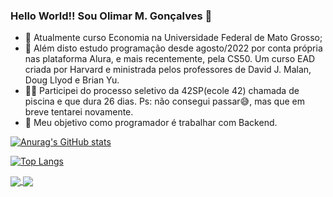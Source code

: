 ### Hello World!! Sou Olimar M. Gonçalves 👋

- 🔭 Atualmente curso Economia na Universidade Federal de Mato Grosso;
- 🌱 Além disto estudo programação desde agosto/2022 por conta própria nas plataforma Alura, e mais recentemente, pela CS50. Um curso EAD criada por Harvard e ministrada pelos professores de David J. Malan, Doug Llyod e Brian Yu.
- 🤽‍♀️ Participei do processo seletivo da 42SP(ecole 42) chamada de piscina e que dura 26 dias. Ps: não consegui passar😅, mas que em breve tentarei novamente.
- 🤔 Meu objetivo como programador é trabalhar com Backend.

[![Anurag's GitHub stats](https://github-readme-stats.vercel.app/api?username=Beethovencba&show_icons=true&theme=transparent)](https://github.com/Beethovencba/github-readme-stats)

[![Top Langs](https://github-readme-stats.vercel.app/api/top-langs/?username=Beethovencba&layout=compact)](https://github.com/Beethovencba/github-readme-stats)

<a href="https://github.com/Beethovencba/github-readme-stats">
  <img align="center" src="https://github-readme-stats.vercel.app/api/pin/?username=Beethovencba&repo=github-readme-stats" />
</a>
<a href="https://github.com/Beethovencba/convoychat">
  <img align="center" src="https://github-readme-stats.vercel.app/api/pin/?username=Beethovencba&repo=convoychat" />
</a>
